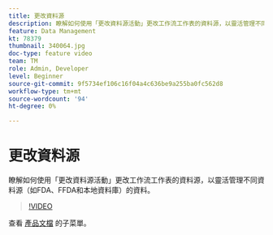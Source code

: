 ```yaml
---
title: 更改資料源
description: 瞭解如何使用「更改資料源活動」更改工作流工作表的資料源，以靈活管理不同資料源（如FDA、FFDA和本地資料庫）的資料。
feature: Data Management
kt: 78379
thumbnail: 340064.jpg
doc-type: feature video
team: TM
role: Admin, Developer
level: Beginner
source-git-commit: 9f5734ef106c16f04a4c636be9a255ba0fc562d8
workflow-type: tm+mt
source-wordcount: '94'
ht-degree: 0%

---
```


# 更改資料源

瞭解如何使用「更改資料源活動」更改工作流工作表的資料源，以靈活管理不同資料源（如FDA、FFDA和本地資料庫）的資料。

>[!VIDEO](https://video.tv.adobe.com/v/340064?quality=12)

查看 [產品文檔](https://experienceleague.adobe.com/docs/campaign/campaign-v8/config/workflows.html?lang=en#change-data-source-activity) 的子菜單。
